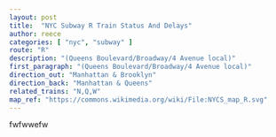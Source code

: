 ```yaml
---
layout: post
title:  "NYC Subway R Train Status And Delays"
author: reece
categories: [ "nyc", "subway" ]
route: "R"
description: "(Queens Boulevard/Broadway/4 Avenue local)"
first_paragraph: "(Queens Boulevard/Broadway/4 Avenue local)"
direction_out: "Manhattan & Brooklyn"
direction_back: "Manhattan & Queens"
related_trains: "N,Q,W"
map_ref: "https://commons.wikimedia.org/wiki/File:NYCS_map_R.svg"
---
```


fwfwwefw
